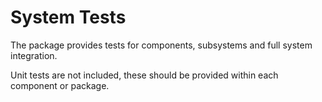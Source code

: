 # System Tests

The package provides tests for components, subsystems and full system integration.

Unit tests are not included, these should be provided within each component or package.
